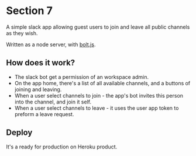 # Section 7
A simple slack app allowing guest users to join and leave all public channels as they wish.

Written as a node server, with [bolt.js](https://github.com/slackapi/bolt-js).

## How does it work?
+ The slack bot get a permission of an workspace admin.
+ On the app home, there's a list of all available channels, and a buttons of joining and leaving.
+ When a user select channels to join - the app's bot invites this person into the channel, and join it self.
+ When a user select channels to leave - it uses the user app token to preform a leave request.

## Deploy
It's a ready for production on Heroku product.